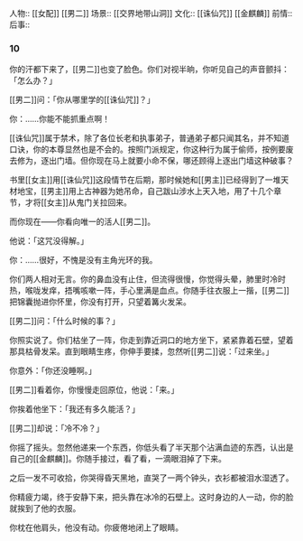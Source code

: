 人物:: [[女配]] [[男二]]
场景:: [[交界地带山洞]]
文化:: [[诛仙咒]] [[金麒麟]]
前情:: 
后事:: 


### 10

你的汗都下来了，[[男二]]也变了脸色。你们对视半晌，你听见自己的声音颤抖：「怎么办？」

[[男二]]问：「你从哪里学的[[诛仙咒]]？」

你：……你能不能抓重点啊！

[[诛仙咒]]属于禁术，除了各位长老和执事弟子，普通弟子都只闻其名，并不知道口诀，你的本尊显然也是不会的。按照门派规定，你这种行为属于偷师，按例要废去修为，逐出门墙。但你现在马上就要小命不保，哪还顾得上逐出门墙这种破事？

书里[[女主]]用[[诛仙咒]]这段情节在后期，那时候她和[[男主]]已经得到了一堆天材地宝，[[男主]]用上古神器为她吊命，自己跋山涉水上天入地，用了十几个章节，才将[[女主]]从鬼门关拉回来。

而你现在——你看向唯一的活人[[男二]]。

他说：「这咒没得解。」

你：……很好，不愧是没有主角光环的我。

你们两人相对无言。你的鼻血没有止住，但流得很慢，你觉得头晕，肺里时冷时热，喉咙发痒，捂嘴咳嗽一阵，手心里满是血点。你随手往衣服上一揩，[[男二]]把锦囊抛进你怀里，你没有打开，只望着篝火发呆。

[[男二]]问：「什么时候的事？」

你照实说了。你们枯坐了一阵，你走到靠近洞口的地方坐下，紧紧靠着石壁，望着那具枯骨发呆。直到眼睛生疼，你伸手要揉，忽然听[[男二]]说：「过来坐。」

你意外：「你还没睡啊。」

[[男二]]看着你，你慢慢走回原位，他说：「来。」

你挨着他坐下：「我还有多久能活？」

[[男二]]却说：「冷不冷？」

你摇了摇头。忽然他递来一个东西，你低头看了半天那个沾满血迹的东西，认出是自己的[[金麒麟]]。你随手接过，看了看，一滴眼泪掉了下来。

之后一发不可收拾，你哭得昏天黑地，直哭了一两个钟头，衣衫都被泪水湿透了。

你精疲力竭，终于安静下来，把头靠在冰冷的石壁上。这时身边的人一动，你的脸就挨到了他的衣服。

你枕在他肩头，他没有动。你疲倦地闭上了眼睛。